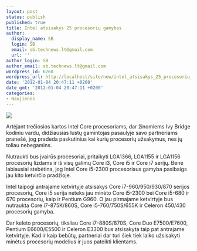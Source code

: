 ```yaml
---
layout: post
status: publish
published: true
title: Intel atsisakys 25 procesorių gamybos
author:
  display_name: SB
  login: SB
  email: sb.technews.lt@gmail.com
  url: ''
author_login: SB
author_email: sb.technews.lt@gmail.com
wordpress_id: 6260
wordpress_url: http://localhost/site/new/intel_atsisakys_25_procesoriu_gamybos/
date: '2012-01-04 20:47:11 +0200'
date_gmt: '2012-01-04 20:47:11 +0200'
categories:
- Naujienos
---
```

<div class="imgright"><img src="http://technews.lt/upload/Sandy Bridge logos.jpg"  /></div>
<p>Artėjant trečiosios kartos Intel Core procesoriams, dar žinomiems Ivy Bridge kodiniu vardu, didžiausias lustų gamintojas pasaulyje savo partneriams pranešė, jog pradeda paskutinius kai kurių procesorių užsakymus, nes jų toliau nebegamins.</p>
<p>Nutraukti bus įvairūs procesoriai, pritaikyti LGA1366, LGA1155 ir LGA1156 procesorių lizdams ir iš visų galimų Core i3, Core i5 ir Core i7 serijų. Bene labiausiai stebėtina, jog Intel Core i5-2300 procesoriaus gamyba pasibaigs jau kito ketvirčio pradžioje.</p>
<p>Intel taipogi antrajame ketvirtyje atsisakys Core i7-960/950/930/870 serijos procesorių, Core i5 serija neteks jau minėto Core i5-2300 bei Core i5-680 ir 670 procesorių, kaip ir Pentium G960. O jau pirmajame ketvirtyje bus nutraukta Core i7-875K/860S, Core i5-760/750S/655K ir Celeron 450/430 procesorių gamyba.</p>
<p>Dar keleto procesorių, tiksliau Core i7-880S/870S, Core Duo E7500/E7600, Pentium E6600/E5500 ir Celeron E3300 bus atsisakyta taip pat antrajame ketvirtyje. Kad ir kaip bebūtų, partneriai dar turi šiek tiek laiko užsisakyti minėtus procesorių modelius ir juos pateikti klientams.</p>
